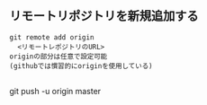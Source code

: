 ## リモートリポジトリを新規追加する
    git remote add origin
      <リモートレポジトリのURL>
    originの部分は任意で設定可能
    (githubでは慣習的にoriginを使用している)

## 
git push -u origin master
